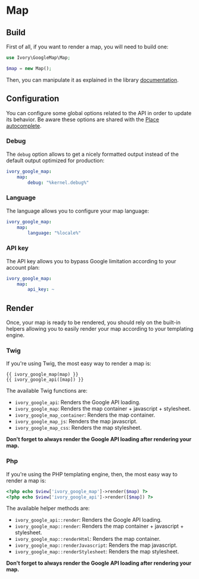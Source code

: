 # Map

## Build

First of all, if you want to render a map, you will need to build one:

``` php
use Ivory\GoogleMap\Map;

$map = new Map();
```

Then, you can manipulate it as explained in the library [documentation](https://github.com/bresam/ivory-google-map/blob/master/doc/usage.md).

## Configuration

You can configure some global options related to the API in order to update its behavior. Be aware these options are 
shared with the [Place autocomplete](/docs/place_autocomplete.md).

### Debug

The `debug` option allows to get a nicely formatted output instead of the default output optimized for production:

``` yaml
ivory_google_map:
    map:
        debug: "%kernel.debug%"
```

### Language

The language allows you to configure your map language:

``` yaml
ivory_google_map:
    map:
        language: "%locale%"
```

### API key

The API key allows you to bypass Google limitation according to your account plan:

``` yaml
ivory_google_map:
    map:
        api_key: ~
```

## Render

Once, your map is ready to be rendered, you should rely on the built-in helpers allowing you to easily render your map 
according to your templating engine.

### Twig

If you're using Twig, the most easy way to render a map is:

``` twig
{{ ivory_google_map(map) }}
{{ ivory_google_api([map]) }}
```

The available Twig functions are:

 - `ivory_google_api`: Renders the Google API loading.
 - `ivory_google_map`: Renders the map container + javascript + stylesheet.
 - `ivory_google_map_container`: Renders the map container.
 - `ivory_google_map_js`: Renders the map javascript.
 - `ivory_google_map_css`: Renders the map stylesheet.

**Don't forget to always render the Google API loading after rendering your map.**

### Php

If you're using the PHP templating engine, then, the most easy way to render a map is:

``` php
<?php echo $view['ivory_google_map']->render($map) ?>
<?php echo $view['ivory_google_api']->render([$map]) ?>
```

The available helper methods are:

 - `ivory_google_api::render`: Renders the Google API loading.
 - `ivory_google_map::render`: Renders the map container + javascript + stylesheet.
 - `ivory_google_map::renderHtml`: Renders the map container.
 - `ivory_google_map::renderJavascript`: Renders the map javascript.
 - `ivory_google_map::renderStylesheet`: Renders the map stylesheet.
 
**Don't forget to always render the Google API loading after rendering your map.**
